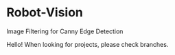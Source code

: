 # Robot-Vision
Image Filtering for Canny Edge Detection

Hello! When looking for projects, please check branches.
